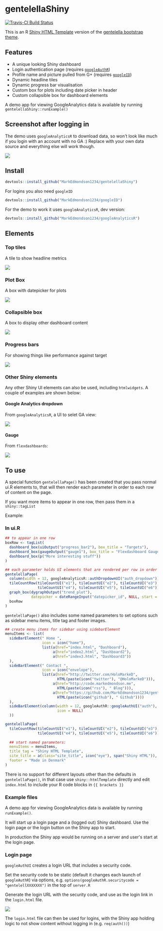 # gentelellaShiny

[![Travis-CI Build Status](https://travis-ci.org/MarkEdmondson1234/gentelellaShiny.svg?branch=master)](https://travis-ci.org/MarkEdmondson1234/gentelellaShiny)

This is an R [Shiny HTML Template](http://shiny.rstudio.com/articles/templates.html) version of the [gentelella bootstrap theme](https://github.com/puikinsh/gentelella).

## Features

* A unique looking Shiny dashboard
* Login authentication page (requires [`googleAuthR`](https://github.com/MarkEdmondson1234/googleAuthR))
* Profile name and picture pulled from G+ (requires [`googleID`](https://github.com/MarkEdmondson1234/googleID))
* Dynamic headline tiles
* Dynamic progress bar visualisation
* Custom box for plots including date picker in header
* Custom collapsible box for dashboard elements

A demo app for viewing GoogleAnalytics data is available by running `gentelellaShiny::runExample()`

## Screenshot after logging in

The demo uses `googleAnalyticsR` to download data, so won't look like much if you login with an account with no GA :)  Replace with your own data source and everything else will work though. 

![](https://github.com/MarkEdmondson1234/gentelellaShiny_nopackage/raw/master/gentellelaShinydemo.png)

## Install

```r
devtools::install_github("MarkEdmondson1234/gentelellaShiny")
```

For logins you also need `googleID`

```r
devtools::install_github("MarkEdmondson1234/googleID")
```

For the demo to work it uses `googleAnalyticsR`, dev version:

```r
devtools::install_github("MarkEdmondson1234/googleAnalyticsR")
```

## Elements


### Top tiles

A tile to show headline metrics

![](https://github.com/MarkEdmondson1234/gentelellaShiny_nopackage/raw/master/top_tiles.png)

### Plot Box

A box with datepicker for plots

![](https://github.com/MarkEdmondson1234/gentelellaShiny_nopackage/blob/master/plot_box.png)

### Collapsible box

A box to display other dashboard content

![](https://github.com/MarkEdmondson1234/gentelellaShiny_nopackage/blob/master/dash_box.png)


### Progress bars

For showing things like performance against target

![](https://github.com/MarkEdmondson1234/gentelellaShiny_nopackage/blob/master/progress_bars.png)

### Other Shiny elements

Any other Shiny UI elements can also be used, including `htmlwidgets`.  A couple of examples are shown below:

#### Google Analytics dropdown

From `googleAnalyticsR`, a UI to selet GA view:

![](https://github.com/MarkEdmondson1234/gentelellaShiny_nopackage/blob/master/ga_dropdown.png)

#### Gauge

From `flexdashboards`:

![](https://github.com/MarkEdmondson1234/gentelellaShiny_nopackage/blob/master/guage_demo.png)

## To use

A special function `gentelellaPage()` has been created that you pass normal ui.R elements to, that will then render each parameter in order to each row of content on the page.

If you want more items to appear in one row, then pass them in a `shiny::tagList`

Example:

### In ui.R

```r
## to appear in one row
boxRow <- tagList(
  dashboard_box(uiOutput("progress_bar2"), box_title = "Targets"),
  dashboard_box(gaugeOutput("gauge1"), box_title = "Flexdashboard Gauge", menuItems = NULL),
  dashboard_box(p("More interesting stuff"))
)

## each parameter holds UI elements that are rendered per row in order down the content page
gentelellaPage(
  column(width = 12, googleAnalyticsR::authDropdownUI("auth_dropdown")),
  tileCountRow(tileCountUI("e1"), tileCountUI("e2"), tileCountUI("e3"),
               tileCountUI("e4"), tileCountUI("e5"), tileCountUI("e6")),
  graph_box(dygraphOutput("trend_plot"),
            datepicker = dateRangeInput("datepicker_id", NULL, start = Sys.Date() - 300)),
  boxRow
)

```

`gentelellaPage()` also includes some named parameters to set options such as sidebar menu items, title tag and footer images.

```r
## create menu items for sidebar using sidebarElement
menuItems <- list(
  sideBarElement(" Home ",
                 icon = icon("home"),
                 list(a(href="index.html", "Dashboard"),
                      a(href="index2.html", "Dashboard2"),
                      a(href="index3.html", "Dashboard3"))                        
  ),
  sideBarElement(" Contact ",
                 icon = icon("envelope"),
                 list(a(href="http://twitter.com/HoloMarkeD", 
                        HTML(paste(icon("twitter"), "@HoloMarkeD"))),
                      a(href="http://code.markedmondson.me", 
                        HTML(paste(icon("rss"), " Blog"))),
                      a(href="https://github.com/MarkEdmondson1234/gentelellaShiny", 
                        HTML(paste(icon("github"), " Github"))))                        
  ),
  sideBarElement(column(width = 12, googleAuthR::googleAuthUI("auth"),
                        icon = NULL)
  ))

gentelellaPage(
  tileCountRow(tileCountUI("e1"), tileCountUI("e2"), tileCountUI("e3"),
               tileCountUI("e4"), tileCountUI("e5"), tileCountUI("e6")),
  
  ## start named parameters:
  menuItems = menuItems,
  title_tag = "Shiny HTML Template",
  site_title = a(class="site_title", icon("eye"), span("Shiny HTML")),
  footer = "Made in Denmark"
)
```

There is no support for different layouts other than the defaults in `gentelellaPage()`, in that case use `shiny::htmlTemplate` directly and edit `index.html` to include your R code blocks in `{{ brackets }}`

### Example files

A demo app for viewing GoogleAnalytics data is available by running `runExample()`.  

It will start up a login page and a (logged out) Shiny dashboard.  Use the login page or the login button on the Shiny app to start. 

In production the Shiny app would be running on a server and user's start at the login page.

### Login page

`googleAuthUI` creates a login URL that includes a security code.  

Set the security code to be static (default it changes each launch of `googleAuthR`) via options, e.g. `options(googleAuthR.securitycode = "gentelellXXXXXXX")` in the top of `server.R`

Generate the login URL with the security code, and use as the login link in the `login.html` file.

![](https://github.com/MarkEdmondson1234/gentelellaShiny_nopackage/blob/master/googleLogin.png)

The `login.html` file can then be used for logins, with the Shiny app holding logic to not show content without logging in (e.g. `req(auth())`)
